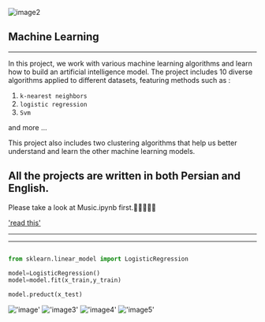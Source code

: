 
![image2](https://user-images.githubusercontent.com/74038190/221352989-518609ab-b4d1-459e-929f-a08cd2bd9b3c.gif)


## Machine Learning
___
 In this project, we work with various machine learning algorithms and learn how to build an artificial intelligence model. The project includes 10 diverse algorithms applied to different datasets, featuring methods such as :

1. `k-nearest neighbors`
2. `logistic regression`
3. `Svm`

 and more ...

 This project also includes two clustering algorithms that help us better understand and learn the other machine learning models.

##  All the projects are written in both Persian and English.

Please take a look at Music.ipynb first.👩🏻‍💻🙏🏻

['read this'](https://parnia-alipour.github.io/project/)

---
___

```python

from sklearn.linear_model import LogisticRegression

model=LogisticRegression()
model=model.fit(x_train,y_train)

model.preduct(x_test)


```
!['image'](https://img.shields.io/badge/Python-FFD43B?style=for-the-badge&logo=python&logoColor=blue)       !['image3'](https://img.shields.io/badge/machine%20learning-purple)      !['image4'](https://img.shields.io/github/commit-activity/m/parnia-alipour/project/master) !['image5'](https://img.shields.io/github/contributors/parnia-alipour/project
)




